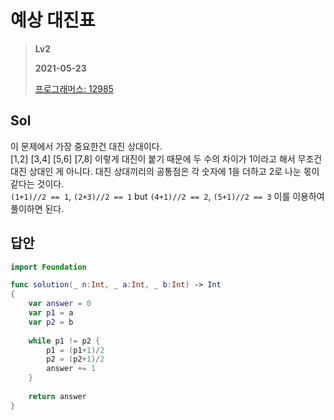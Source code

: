 # 예상 대진표
> **Lv2**
>
> **2021-05-23**
>
> [프로그래머스: 12985](https://programmers.co.kr/learn/courses/30/lessons/12985)


## Sol

이 문제에서 가장 중요한건 대진 상대이다.  
[1,2] [3,4] [5,6] [7,8] 이렇게 대진이 붙기 때문에 두 수의 차이가 1이라고 해서 무조건 대진 상대인 게 아니다.
대진 상대끼리의 공통점은 각 숫자에 1을 더하고 2로 나눈 몫이 같다는 것이다.  
`(1+1)//2 == 1`, `(2+3)//2 == 1` but `(4+1)//2 == 2`, `(5+1)//2 == 3` 이를 이용하여 풀이하면 된다.


## 답안
```swift
import Foundation

func solution(_ n:Int, _ a:Int, _ b:Int) -> Int
{
    var answer = 0
    var p1 = a
    var p2 = b
    
    while p1 != p2 {
        p1 = (p1+1)/2
        p2 = (p2+1)/2
        answer += 1
    }
    
    return answer
}
```


